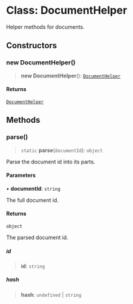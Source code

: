 # Class: DocumentHelper

Helper methods for documents.

## Constructors

### new DocumentHelper()

> **new DocumentHelper**(): [`DocumentHelper`](DocumentHelper.md)

#### Returns

[`DocumentHelper`](DocumentHelper.md)

## Methods

### parse()

> `static` **parse**(`documentId`): `object`

Parse the document id into its parts.

#### Parameters

• **documentId**: `string`

The full document id.

#### Returns

`object`

The parsed document id.

##### id

> **id**: `string`

##### hash

> **hash**: `undefined` \| `string`
